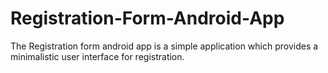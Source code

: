 # Registration-Form-Android-App

The Registration form android app is a simple application which provides a minimalistic user interface for registration.
